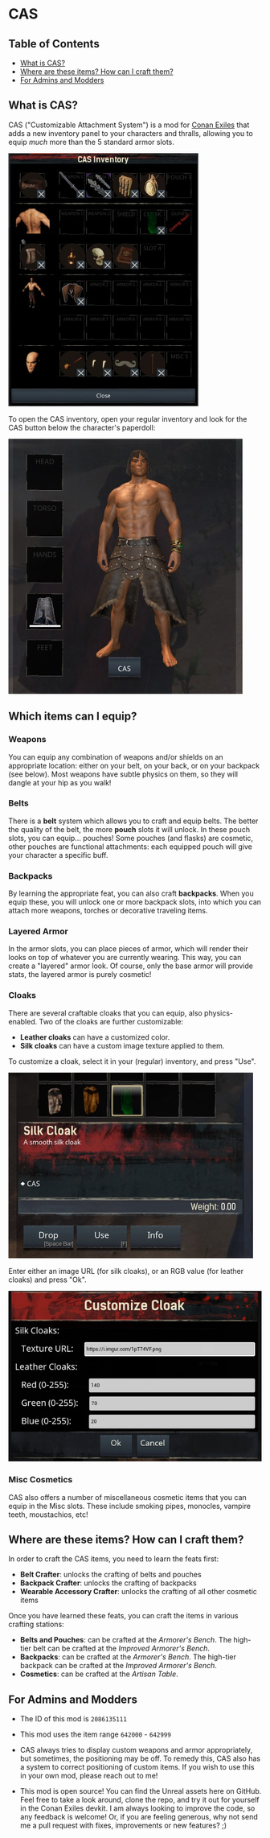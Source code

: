 # CAS

## Table of Contents

* [What is CAS?](#what-is-cas)
* [Where are these items? How can I craft them?](#where-are-these-items-how-can-i-craft-them)
* [For Admins and Modders](#for-admins-and-modders)

## What is CAS?

CAS ("Customizable Attachment System") is a mod for [Conan Exiles](https://www.conanexiles.com) that adds a new inventory panel to your characters and thralls, allowing you to equip _much_ more than the 5 standard armor slots.

![alt](docs/images/cas_inventory.jpg)

To open the CAS inventory, open your regular inventory and look for the CAS button below the character's paperdoll:

![alt](docs/images/cas_button.jpg)

## Which items can I equip?

### Weapons

You can equip any combination of weapons and/or shields on an appropriate location: either on your belt, on your back, or on your backpack (see below).
Most weapons have subtle physics on them, so they will dangle at your hip as you walk!

### Belts

There is a **belt** system which allows you to craft and equip belts. The better the quality of the belt, the more **pouch** slots it will unlock. In these pouch slots, you can equip... pouches! Some pouches (and flasks) are cosmetic, other pouches are functional attachments: each equipped pouch will give your character a specific buff.

### Backpacks

By learning the appropriate feat, you can also craft **backpacks**. When you equip these, you will unlock one or more backpack slots, into which you can attach more weapons, torches or decorative traveling items.

### Layered Armor

In the armor slots, you can place pieces of armor, which will render their looks on top of whatever you are currently wearing.
This way, you can create a "layered" armor look. Of course, only the base armor will provide stats, the layered armor is purely cosmetic!

### Cloaks

There are several craftable cloaks that you can equip, also physics-enabled.
Two of the cloaks are further customizable:

- **Leather cloaks** can have a customized color.
- **Silk cloaks** can have a custom image texture applied to them.

To customize a cloak, select it in your (regular) inventory, and press "Use".

![alt](docs/images/cas_cloaks_2.jpg)

Enter either an image URL (for silk cloaks), or an RGB value (for leather cloaks) and press "Ok".

![alt](docs/images/cas_cloaks_3.jpg)

### Misc Cosmetics

CAS also offers a number of miscellaneous cosmetic items that you can equip in the Misc slots. These include smoking pipes, monocles, vampire teeth, moustachios, etc!

## Where are these items? How can I craft them?

In order to craft the CAS items, you need to learn the feats first:

- **Belt Crafter**: unlocks the crafting of belts and pouches
- **Backpack Crafter**: unlocks the crafting of backpacks
- **Wearable Accessory Crafter**: unlocks the crafting of all other cosmetic items

Once you have learned these feats, you can craft the items in various crafting stations:

- **Belts and Pouches**: can be crafted at the *Armorer's Bench*. The high-tier belt can be crafted at the *Improved Armorer's Bench*.
- **Backpacks**: can be crafted at the *Armorer's Bench*. The high-tier backpack can be crafted at the *Improved Armorer's Bench*.
- **Cosmetics**: can be crafted at the *Artisan Table*.

## For Admins and Modders

- The ID of this mod is `2086135111`

- This mod uses the item range `642000` - `642999`

- CAS always tries to display custom weapons and armor appropriately, but sometimes, the positioning may be off. To remedy this, CAS also has
a system to correct positioning of custom items. If you wish to use this in your own mod, please reach out to me!

- This mod is open source! You can find the Unreal assets here on GitHub. Feel free to take a look around, clone the repo, and try it out for yourself in the Conan Exiles devkit. I am always looking to improve the code, so any feedback is welcome! Or, if you are feeling generous, why not send me a pull request with fixes, improvements or new features? ;)
